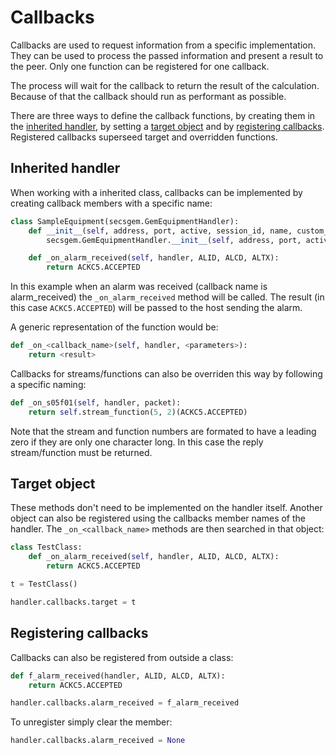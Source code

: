 # Callbacks

Callbacks are used to request information from a specific implementation.
They can be used to process the passed information and present a result to the peer.
Only one function can be registered for one callback.

The process will wait for the callback to return the result of the calculation.
Because of that the callback should run as performant as possible.

There are three ways to define the callback functions, by creating them in the [inherited handler](#inherited-handler), by setting a [target object](#target-object) and by [registering callbacks](#registering-callbacks).
Registered callbacks superseed target and overridden functions.

## Inherited handler

When working with a inherited class, callbacks can be implemented by creating callback members with a specific name:

```python
class SampleEquipment(secsgem.GemEquipmentHandler):
    def __init__(self, address, port, active, session_id, name, custom_connection_handler=None):
        secsgem.GemEquipmentHandler.__init__(self, address, port, active, session_id, name, custom_connection_handler)

    def _on_alarm_received(self, handler, ALID, ALCD, ALTX):
        return ACKC5.ACCEPTED
```

In this example when an alarm was received (callback name is alarm_received) the `_on_alarm_received` method will be called.
The result (in this case `ACKC5.ACCEPTED`) will be passed to the host sending the alarm.

A generic representation of the function would be:

```python
def _on_<callback_name>(self, handler, <parameters>):
    return <result>
```

Callbacks for streams/functions can also be overriden this way by following a specific naming:

```python
def _on_s05f01(self, handler, packet):
    return self.stream_function(5, 2)(ACKC5.ACCEPTED)
```

Note that the stream and function numbers are formated to have a leading zero if they are only one character long.
In this case the reply stream/function must be returned.

## Target object

These methods don\'t need to be implemented on the handler itself.
Another object can also be registered using the callbacks member names of the handler.
The `_on_<callback_name>` methods are then searched in that object:

```python
class TestClass:
    def _on_alarm_received(self, handler, ALID, ALCD, ALTX):
        return ACKC5.ACCEPTED

t = TestClass()

handler.callbacks.target = t
```

## Registering callbacks

Callbacks can also be registered from outside a class:

```python
def f_alarm_received(handler, ALID, ALCD, ALTX):
    return ACKC5.ACCEPTED

handler.callbacks.alarm_received = f_alarm_received
```

To unregister simply clear the member:

```python
handler.callbacks.alarm_received = None
```
